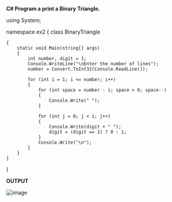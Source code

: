 **C# Program  a print a Binary Triangle.**

using System;

namespace ex2
{
    class BinaryTriangle

    {
        static void Main(string[] args)
        {
            int number, digit = 1;
            Console.WriteLine("\nEnter the number of lines");
            number = Convert.ToInt32(Console.ReadLine());

            for (int i = 1; i <= number; i++)
            {
                for (int space = number - i; space > 0; space--)
                {
                    Console.Write(" ");
                }

                for (int j = 0; j < i; j++)
                {
                    Console.Write(digit + " ");
                    digit = (digit == 1) ? 0 : 1;
                }
                Console.Write("\n");
            }
        }
    }
}

**OUTPUT**

![image](https://user-images.githubusercontent.com/97940851/154425191-a0b6b8b6-7a87-46de-bda0-e18f575a4ad1.png)


